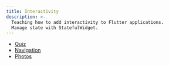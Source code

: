 ```yaml
---
title: Interactivity
description: >-
  Teaching how to add interactivity to Flutter applications.
  Manage state with StatefulWidget.
---
```


- [Quiz](quiz)
- [Navigation](navigation)
- [Photos](photos)

